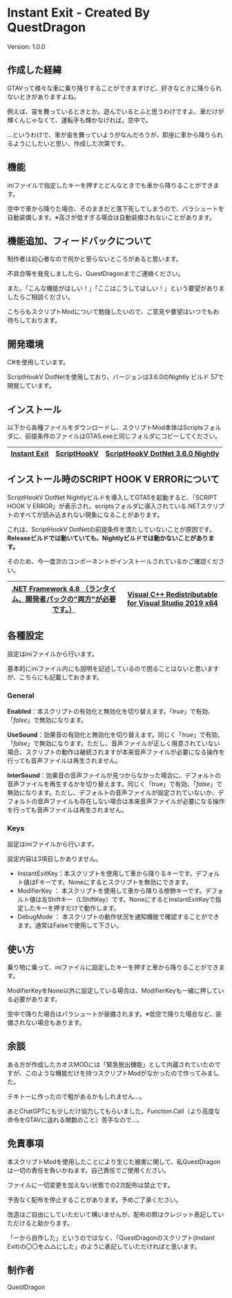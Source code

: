 # Instant Exit - Created By QuestDragon
Version: 1.0.0
## 作成した経緯
GTAVって様々な車に乗り降りすることができますけど、好きなときに降りられないときがありますよね。

例えば、宙を舞っているときとか。遊んでいるとふと思うわけですよ、車だけが輝くんじゃなくて、運転手も輝かなければ。空中で。

…というわけで、車が宙を舞っていようがなんだろうが、即座に車から降りられるようにしたいと思い、作成した次第です。

## 機能
iniファイルで指定したキーを押すとどんなときでも車から降りることができます。

空中で車から降りた場合、そのままだと落下死してしまうので、パラシュートを自動装備します。※高さが低すぎる場合は自動装備されないことがあります。

## 機能追加、フィードバックについて
制作者は初心者なので何かと至らないところがあると思います。

不具合等を発見しましたら、QuestDragonまでご連絡ください。

また、「こんな機能がほしい！」「ここはこうしてほしい！」という要望がありましたらご相談ください。

こちらもスクリプトModについて勉強したいので、ご意見や要望はいつでもお待ちしております。

## 開発環境
C#を使用しています。

ScriptHookV DotNetを使用しており、バージョンは3.6.0のNightly ビルド 57で開発しています。

## インストール
以下から各種ファイルをダウンロードし、スクリプトMod本体はScriptsフォルダに、前提条件のファイルはGTA5.exeと同じフォルダにコピーしてください。

| [Instant Exit](https://github.com/QuestDragon/GTAV_InstantExit/releases/latest/download/InstantExit.zip) | [ScriptHookV](http://dev-c.com/gtav/scripthookv/) | [ScriptHookV DotNet 3.6.0 Nightly](https://github.com/scripthookvdotnet/scripthookvdotnet-nightly/releases/latest) |
| ------------- | ------------- | ------------- | 

## インストール時のSCRIPT HOOK V ERRORについて
ScriptHookV DotNet Nightlyビルドを導入してGTA5を起動すると、「SCRIPT HOOK V ERROR」が表示され、scriptsフォルダに導入されている.NETスクリプトのすべてが読み込まれない現象になることがあります。

これは、ScriptHookV DotNetの前提条件を満たしていないことが原因です。**Releaseビルドでは動いていても、Nightlyビルドでは動かないことがあります。**

そのため、今一度次のコンポーネントがインストールされているかご確認ください。

| [.NET Framework 4.8 （ランタイム、開発者パックの"両方"が必要です。）](https://dotnet.microsoft.com/download/dotnet-framework/net48) | [Visual C++ Redistributable for Visual Studio 2019 x64](https://support.microsoft.com/en-us/help/2977003/the-latest-supported-visual-c-downloads) |
| ------------- | ------------- |

## 各種設定
設定はiniファイルから行います。

基本的にiniファイル内にも説明を記述しているので困ることはないと思いますが、こちらにも記載しておきます。

### General
**Enabled**：本スクリプトの有効化と無効化を切り替えます。「*true*」で有効、「*false*」で無効になります。

**UseSound**：効果音の有効化と無効化を切り替えます。同じく「*true*」で有効、「*false*」で無効になります。ただし、音声ファイルが正しく用意されていない場合、スクリプトの動作は継続されますが本来音声ファイルが必要になる操作を行っても音声ファイルは再生されません。

**InterSound**：効果音の音声ファイルが見つからなかった場合に、デフォルトの音声ファイルを再生するかを切り替えます。同じく「*true*」で有効、「*false*」で無効になります。ただし、デフォルトの音声ファイルが設定されていないか、デフォルトの音声ファイルも存在しない場合は本来音声ファイルが必要になる操作を行っても音声ファイルは再生されません。

### Keys
設定はiniファイルから行います。

設定内容は3項目しかありません。

- InstantExitKey：本スクリプトを使用して車から降りるキーです。デフォルト値はFキーです。Noneにするとスクリプトを無効にできます。
- ModifierKey ： 本スクリプトを使用して車から降りる修飾キーです。デフォルト値は左Shiftキー（LShiftKey）です。NoneにするとInstantExitKeyで指定したキーを押すだけで動作します。
- DebugMode ： 本スクリプトの動作状況を通知機能で確認することができます。通常はFalseで使用して下さい。


## 使い方
乗り物に乗って、iniファイルに設定したキーを押すと車から降りることができます。

ModifierKeyをNone以外に設定している場合は、ModifierKeyも一緒に押している必要があります。

空中で降りた場合はパラシュートが装備されます。※低空で降りた場合など、装備されない場合もあります。

## 余談
ある方が作成したカオスMODには「緊急脱出機能」として内蔵されていたのですが、このような機能だけを持つスクリプトModがなかったので作ってみました。

テキトーに作ったので粗があるかもしれません…。

あとChatGPTにも少しだけ協力してもらいました。Function.Call（より高度な命令をGTAVに送れる関数のこと）苦手なので…。

## 免責事項
本スクリプトModを使用したことにより生じた被害に関して、私QuestDragonは一切の責任を負いかねます。自己責任でご使用ください。

ファイルに一切変更を加えない状態での2次配布は禁止です。

予告なく配布を停止することがあります。予めご了承ください。

改造はご自由にしていただいて構いませんが、配布の際はクレジット表記していただけると助かります。

「一から自作した」というのではなく、「QuestDragonのスクリプト(Instant Exit)の〇〇を△△にした」のように表記していただければと思います。

## 制作者
QuestDragon
